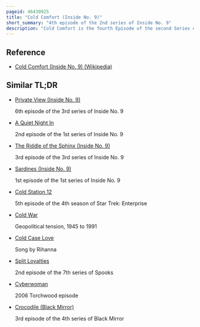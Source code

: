 ```yaml
---
pageid: 46430925
title: "Cold Comfort (Inside No. 9)"
short_summary: "4th episode of the 2nd series of Inside No. 9"
description: "Cold Comfort is the fourth Episode of the second Series of the british Dark Comedy Anthology Television Series inside no. 9. The Episode which was written and directed by Reece Shearsmith and steve Pemberton was broadcast on Bbc two on April 16 2015. Most of 'Cold Comfort' is composed of a Stream from a fixed Camera on the Desk of Andy, the Protagonist, with smaller Pictures on the Side of the Screen, in the Style of a Cctv Feed. 'cold Comfort' was filmed over two and a half Days in Twickenham, and was, like 'A Quiet Night in' from Inside No. 9's first Series is extremely experimental. It was Pemberton and Shearsmith's directorial debut."
---
```


## Reference

- [Cold Comfort (Inside No. 9) (Wikipedia)](https://en.wikipedia.org/?curid=46430925)

## Similar TL;DR

- [Private View (Inside No. 9)](/tldr/en/private-view-inside-no-9)

  6th episode of the 3rd series of Inside No. 9

- [A Quiet Night In](/tldr/en/a-quiet-night-in)

  2nd episode of the 1st series of Inside No. 9

- [The Riddle of the Sphinx (Inside No. 9)](/tldr/en/the-riddle-of-the-sphinx-inside-no-9)

  3rd episode of the 3rd series of Inside No. 9

- [Sardines (Inside No. 9)](/tldr/en/sardines-inside-no-9)

  1st episode of the 1st series of Inside No. 9

- [Cold Station 12](/tldr/en/cold-station-12)

  5th episode of the 4th season of Star Trek: Enterprise

- [Cold War](/tldr/en/cold-war)

  Geopolitical tension, 1945 to 1991

- [Cold Case Love](/tldr/en/cold-case-love)

  Song by Rihanna

- [Split Loyalties](/tldr/en/split-loyalties)

  2nd episode of the 7th series of Spooks

- [Cyberwoman](/tldr/en/cyberwoman)

  2006 Torchwood episode

- [Crocodile (Black Mirror)](/tldr/en/crocodile-black-mirror)

  3rd episode of the 4th series of Black Mirror

